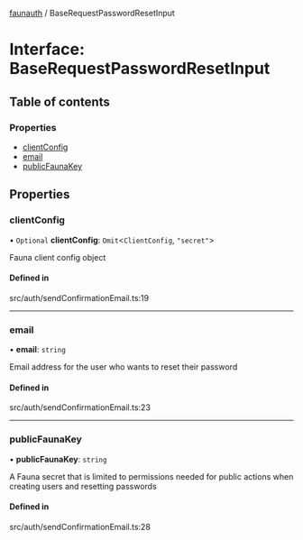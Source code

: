 [faunauth](../index.md) / BaseRequestPasswordResetInput

# Interface: BaseRequestPasswordResetInput

## Table of contents

### Properties

- [clientConfig](BaseRequestPasswordResetInput.md#clientconfig)
- [email](BaseRequestPasswordResetInput.md#email)
- [publicFaunaKey](BaseRequestPasswordResetInput.md#publicfaunakey)

## Properties

### clientConfig

• `Optional` **clientConfig**: `Omit`<`ClientConfig`, ``"secret"``\>

Fauna client config object

#### Defined in

src/auth/sendConfirmationEmail.ts:19

___

### email

• **email**: `string`

Email address for the user who wants to reset their password

#### Defined in

src/auth/sendConfirmationEmail.ts:23

___

### publicFaunaKey

• **publicFaunaKey**: `string`

A Fauna secret that is limited to permissions needed for public actions when creating users
and resetting passwords

#### Defined in

src/auth/sendConfirmationEmail.ts:28

